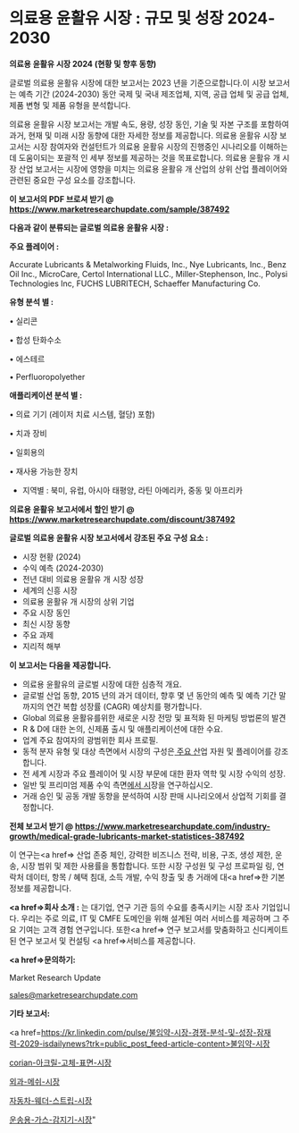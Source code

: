 # 의료용 윤활유 시장 : 규모 및 성장 2024-2030

<strong>의료용 윤활유 시장 2024 (현황 및 향후 동향)</strong>

글로벌 의료용 윤활유 시장에 대한 보고서는 2023 년을 기준으로합니다.이 시장 보고서는 예측 기간 (2024-2030) 동안 국제 및 국내 제조업체, 지역, 공급 업체 및 공급 업체, 제품 변형 및 제품 유형을 분석합니다.

의료용 윤활유 시장 보고서는 개발 속도, 용량, 성장 동인, 기술 및 자본 구조를 포함하여 과거, 현재 및 미래 시장 동향에 대한 자세한 정보를 제공합니다. 의료용 윤활유 시장 보고서는 시장 참여자와 컨설턴트가 의료용 윤활유 시장의 진행중인 시나리오를 이해하는 데 도움이되는 포괄적 인 세부 정보를 제공하는 것을 목표로합니다. 의료용 윤활유 개 시장 산업 보고서는 시장에 영향을 미치는 의료용 윤활유 개 산업의 상위 산업 플레이어와 관련된 중요한 구성 요소를 강조합니다.



<strong>이 보고서의 PDF 브로셔 받기 @ <a href=https://www.marketresearchupdate.com/sample/387492>https://www.marketresearchupdate.com/sample/387492</a></strong>



<strong>다음과 같이 분류되는 글로벌 의료용 윤활유 시장 :</strong>



<strong>주요 플레이어 :</strong>

Accurate Lubricants & Metalworking Fluids, Inc., Nye Lubricants, Inc., Benz Oil Inc., MicroCare, Certol International LLC., Miller-Stephenson, Inc., Polysi Technologies Inc, FUCHS LUBRITECH, Schaeffer Manufacturing Co.



<strong>유형 분석 별 :</strong>

• 실리콘

• 합성 탄화수소

• 에스테르

• Perfluoropolyether



<strong>애플리케이션 분석 별 :</strong>

• 의료 기기 (레이저 치료 시스템, 혈당) 포함)

• 치과 장비

• 일회용의

• 재사용 가능한 장치

<ul>
  <li>지역별 : 북미, 유럽, 아시아 태평양, 라틴 아메리카, 중동 및 아프리카</li>
</ul>


<strong>의료용 윤활유 보고서에서 할인 받기 @ <a href=https://www.marketresearchupdate.com/discount/387492>https://www.marketresearchupdate.com/discount/387492</a></strong>



<strong>글로벌 의료용 윤활유 시장 보고서에서 강조된 주요 구성 요소 :</strong>
<ul>
  <li>시장 현황 (2024)</li>
  <li>수익 예측 (2024-2030)</li>
  <li>전년 대비 의료용 윤활유 개 시장 성장</li>
  <li>세계의 신흥 시장</li>
  <li>의료용 윤활유 개 시장의 상위 기업</li>
  <li>주요 시장 동인</li>
  <li>최신 시장 동향</li>
  <li>주요 과제</li>
  <li>지리적 해부</li>
</ul>


<strong>이 보고서는 다음을 제공합니다.</strong>
<ul>
  <li>의료용 윤활유의 글로벌 시장에 대한 심층적 개요.</li>
  <li>글로벌 산업 동향, 2015 년의 과거 데이터, 향후 몇 년 동안의 예측 및 예측 기간 말까지의 연간 복합 성장률 (CAGR) 예상치를 평가합니다.</li>
  <li>Global 의료용 윤활유를위한 새로운 시장 전망 및 표적화 된 마케팅 방법론의 발견</li>
  <li>R &amp; D에 대한 논의, 신제품 출시 및 애플리케이션에 대한 수요.</li>
  <li>업계 주요 참여자의 광범위한 회사 프로필.</li>
  <li>동적 분자 유형 및 대상 측면에서 시장의 구성은<a href=> 주요 산</a>업 자원 및 플레이어를 강조합니다.</li>
  <li>전 세계 시장과 주요 플레이어 및 시장 부문에 대한 환자 역학 및 시장 수익의 성장.</li>
  <li>일반 및 프리미엄 제품 수익 측면<a href=>에서 시</a>장을 연구하십시오.</li>
  <li>거래 승인 및 공동 개발 동향을 분석하여 시장 판매 시나리오에서 상업적 기회를 결정합니다.</li>
</ul>



<strong>전체 보고서 받기 @ <a href=https://www.marketresearchupdate.com/industry-growth/medical-grade-lubricants-market-statistices-387492>https://www.marketresearchupdate.com/industry-growth/medical-grade-lubricants-market-statistices-387492</a></strong>

이 연구는<a href=> 산업 존중</a> 체인, 강력한 비즈니스 전략, 비용, 구조, 생성 제한, 운송, 시장 범위 및 제한 사용률을 통합합니다. 또한 시장 구성원 및 구성 프로파일 링, 연락처 데이터, 항목 / 혜택 침대, 소득 개발, 수익 창출 및 총 거래에 대<a href=>한 기본 </a>정보를 제공합니다.



<strong><a href=>회사 소</a>개 :</strong>
는 대기업, 연구 기관 등의 수요를 충족시키는 시장 조사 기업입니다. 우리는 주로 의료, IT 및 CMFE 도메인을 위해 설계된 여러 서비스를 제공하며 그 주요 기여는 고객 경험 연구입니다. 또한<a href=> 연구 보</a>고서를 맞춤화하고 신디케이트 된 연구 보고서 및 컨설팅 <a href=>서비스</a>를 제공합니다.



<strong><a href=>문의하기:</a></strong>

Market Research Update

sales@marketresearchupdate.com



<strong>기타 보고서:</strong>

<a href=https://kr.linkedin.com/pulse/불임약-시장-경쟁-분석-및-성장-잠재력-2029-isdailynews?trk=public_post_feed-article-content>불임약-시장</a>

<a href=https://www.linkedin.com/pulse/corian-아크릴-고체-표면-시장-규모-및-성장-2023-trend-tracking-tips-360-analysis/>corian-아크릴-고체-표면-시장</a>

<a href=https://www.linkedin.com/pulse/외과-메쉬-시장-규모-및-성장-2023-market-matrix-musings-analysis-wg0zf/>외과-메쉬-시장</a>

<a href=https://www.linkedin.com/pulse/자동차-웨더-스트립-시장-동향-및-성장-전망-data-dive-diaries-24-analysis-ayy8f/>자동차-웨더-스트립-시장</a>

<a href=https://www.linkedin.com/pulse/운송용-가스-감지기-시장-동향-및-성장-전망-analytics-avenue-adventures-24-ana-evkkc/>운송용-가스-감지기-시장</a>"
